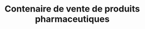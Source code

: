 ---
title: "Contenaire de vente de produits pharmaceutiques"
url: /forecariah/contenaire-de-vente-de-produits-pharmaceutiques/
shop: chimiste
---